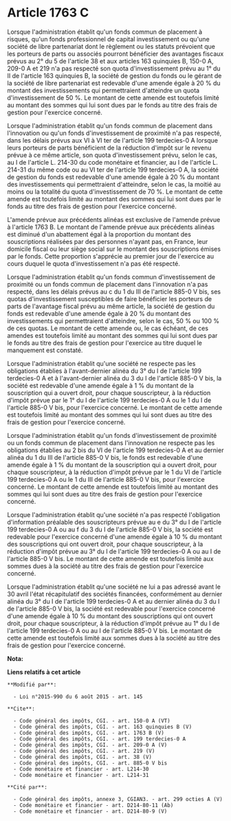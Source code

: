 # Article 1763 C

Lorsque l'administration établit qu'un fonds commun de placement à risques, qu'un fonds professionnel de capital
investissement ou qu'une société de libre partenariat dont le règlement ou les statuts prévoient que les porteurs de parts ou
associés pourront bénéficier des avantages fiscaux prévus au 2° du 5 de l'article 38 et aux articles 163 quinquies B, 150-0
A, 209-0 A et 219 n'a pas respecté son quota d'investissement prévu au 1° du II de l'article 163 quinquies B, la société de
gestion du fonds ou le gérant de la société de libre partenariat est redevable d'une amende égale à 20 % du montant des
investissements qui permettraient d'atteindre un quota d'investissement de 50 %. Le montant de cette amende est toutefois
limité au montant des sommes qui lui sont dues par le fonds au titre des frais de gestion pour l'exercice concerné. 

Lorsque l'administration établit qu'un fonds commun de placement dans l'innovation ou qu'un fonds d'investissement de
proximité n'a pas respecté, dans les délais prévus aux VI à VI ter de l'article 199 terdecies-0 A lorsque leurs porteurs de
parts bénéficient de la réduction d'impôt sur le revenu prévue à ce même article, son quota d'investissement prévu, selon le
cas, au I de l'article L. 214-30 du code monétaire et financier, au I de l'article L. 214-31 du même code ou au VI ter de
l'article 199 terdecies-0 A, la société de gestion du fonds est redevable d'une amende égale à 20 % du montant des
investissements qui permettraient d'atteindre, selon le cas, la moitié au moins ou la totalité du quota d'investissement de
70 %. Le montant de cette amende est toutefois limité au montant des sommes qui lui sont dues par le fonds au titre des frais
de gestion pour l'exercice concerné. 

L'amende prévue aux précédents alinéas est exclusive de l'amende prévue à l'article 1763 B. Le montant de l'amende prévue aux
précédents alinéas est diminué d'un abattement égal à la proportion du montant des souscriptions réalisées par des personnes
n'ayant pas, en France, leur domicile fiscal ou leur siège social sur le montant des souscriptions émises par le fonds. Cette
proportion s'apprécie au premier jour de l'exercice au cours duquel le quota d'investissement n'a pas été respecté. 

Lorsque l'administration établit qu'un fonds commun d'investissement de proximité ou un fonds commun de placement dans
l'innovation n'a pas respecté, dans les délais prévus au c du 1 du III de l'article 885-0 V bis, ses quotas d'investissement
susceptibles de faire bénéficier les porteurs de parts de l'avantage fiscal prévu au même article, la société de gestion du
fonds est redevable d'une amende égale à 20 % du montant des investissements qui permettraient d'atteindre, selon le cas, 50
% ou 100 % de ces quotas. Le montant de cette amende ou, le cas échéant, de ces amendes est toutefois limité au montant des
sommes qui lui sont dues par le fonds au titre des frais de gestion pour l'exercice au titre duquel le manquement est
constaté. 

Lorsque l'administration établit qu'une société ne respecte pas les obligations établies à l'avant-dernier alinéa du 3° du I
de l'article 199 terdecies-0 A et à l'avant-dernier alinéa du 3 du I de l'article 885-0 V bis, la société est redevable d'une
amende égale à 1 % du montant de la souscription qui a ouvert droit, pour chaque souscripteur, à la réduction d'impôt prévue
par le 1° du I de l'article 199 terdecies-0 A ou le 1 du I de l'article 885-0 V bis, pour l'exercice concerné. Le montant de
cette amende est toutefois limité au montant des sommes qui lui sont dues au titre des frais de gestion pour l'exercice
concerné. 

Lorsque l'administration établit qu'un fonds d'investissement de proximité ou un fonds commun de placement dans l'innovation
ne respecte pas les obligations établies au 2 bis du VI de l'article 199 terdecies-0 A et au dernier alinéa du 1 du III de
l'article 885-0 V bis, le fonds est redevable d'une amende égale à 1 % du montant de la souscription qui a ouvert droit, pour
chaque souscripteur, à la réduction d'impôt prévue par le 1 du VI de l'article 199 terdecies-0 A ou le 1 du III de l'article
885-0 V bis, pour l'exercice concerné. Le montant de cette amende est toutefois limité au montant des sommes qui lui sont
dues au titre des frais de gestion pour l'exercice concerné. 

Lorsque l'administration établit qu'une société n'a pas respecté l'obligation d'information préalable des souscripteurs
prévue au e du 3° du I de l'article 199 terdecies-0 A ou au f du 3 du I de l'article 885-0 V bis, la société est redevable
pour l'exercice concerné d'une amende égale à 10 % du montant des souscriptions qui ont ouvert droit, pour chaque
souscripteur, à la réduction d'impôt prévue au 3° du I de l'article 199 terdecies-0 A ou au I de l'article 885-0 V bis. Le
montant de cette amende est toutefois limité aux sommes dues à la société au titre des frais de gestion pour l'exercice
concerné. 

Lorsque l'administration établit qu'une société ne lui a pas adressé avant le 30 avril l'état récapitulatif des sociétés
financées, conformément au dernier alinéa du 3° du I de l'article 199 terdecies-0 A et au dernier alinéa du 3 du I de
l'article 885-0 V bis, la société est redevable pour l'exercice concerné d'une amende égale à 10 % du montant des
souscriptions qui ont ouvert droit, pour chaque souscripteur, à la réduction d'impôt prévue au 1° du I de l'article 199
terdecies-0 A ou au I de l'article 885-0 V bis. Le montant de cette amende est toutefois limité aux sommes dues à la société
au titre des frais de gestion pour l'exercice concerné.

**Nota:**



**Liens relatifs à cet article**

	**Modifié par**:

	  - Loi n°2015-990 du 6 août 2015 - art. 145

	**Cite**:

	  - Code général des impôts, CGI. - art. 150-0 A (VT)
	  - Code général des impôts, CGI. - art. 163 quinquies B (V)
	  - Code général des impôts, CGI. - art. 1763 B (V)
	  - Code général des impôts, CGI. - art. 199 terdecies-0 A
	  - Code général des impôts, CGI. - art. 209-0 A (V)
	  - Code général des impôts, CGI. - art. 219 (V)
	  - Code général des impôts, CGI. - art. 38 (V)
	  - Code général des impôts, CGI. - art. 885-0 V bis
	  - Code monétaire et financier - art. L214-30
	  - Code monétaire et financier - art. L214-31

	**Cité par**:

	  - Code général des impôts, annexe 3, CGIAN3. - art. 299 octies A (V)
	  - Code monétaire et financier - art. D214-80-11 (Ab)
	  - Code monétaire et financier - art. D214-80-9 (V)
